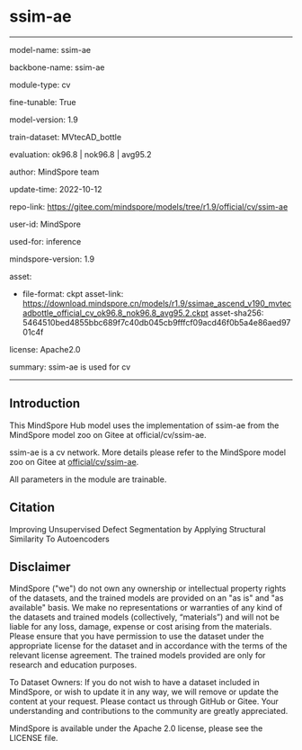 # ssim-ae

---

model-name: ssim-ae

backbone-name: ssim-ae

module-type: cv

fine-tunable: True

model-version: 1.9

train-dataset: MVtecAD_bottle

evaluation: ok96.8 | nok96.8 | avg95.2

author: MindSpore team

update-time: 2022-10-12

repo-link: <https://gitee.com/mindspore/models/tree/r1.9/official/cv/ssim-ae>

user-id: MindSpore

used-for: inference

mindspore-version: 1.9

asset:

-
    file-format: ckpt
    asset-link: <https://download.mindspore.cn/models/r1.9/ssimae_ascend_v190_mvtecadbottle_official_cv_ok96.8_nok96.8_avg95.2.ckpt>
    asset-sha256: 5464510bed4855bbc689f7c40db045cb9fffcf09acd46f0b5a4e86aed9701c4f

license: Apache2.0

summary: ssim-ae is used for cv

---

## Introduction

This MindSpore Hub model uses the implementation of ssim-ae from the MindSpore model zoo on Gitee at official/cv/ssim-ae.

ssim-ae is a cv network. More details please refer to the MindSpore model zoo on Gitee at [official/cv/ssim-ae](https://gitee.com/mindspore/models/blob/r1.9/official/cv/ssim-ae/README_CN.md).

All parameters in the module are trainable.

## Citation

Improving Unsupervised Defect Segmentation by Applying Structural Similarity To Autoencoders

## Disclaimer

MindSpore ("we") do not own any ownership or intellectual property rights of the datasets, and the trained models are provided on an "as is" and "as available" basis. We make no representations or warranties of any kind of the datasets and trained models (collectively, “materials”) and will not be liable for any loss, damage, expense or cost arising from the materials. Please ensure that you have permission to use the dataset under the appropriate license for the dataset and in accordance with the terms of the relevant license agreement. The trained models provided are only for research and education purposes.

To Dataset Owners: If you do not wish to have a dataset included in MindSpore, or wish to update it in any way, we will remove or update the content at your request. Please contact us through GitHub or Gitee. Your understanding and contributions to the community are greatly appreciated.

MindSpore is available under the Apache 2.0 license, please see the LICENSE file.
